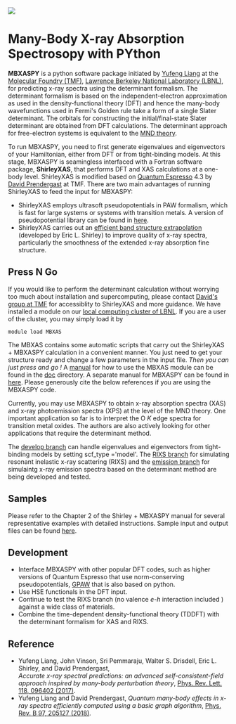 <img src=https://github.com/yufengliang/mbxaspy/blob/master/doc/logo.png>

# Many-Body X-ray Absorption Spectrosopy with PYthon

**MBXASPY** is a python software package initiated by [Yufeng Liang](https://scholar.google.com/citations?user=xiRU9IEAAAAJ&hl=en) at the [Molecular Foundry (TMF)](http://foundry.lbl.gov), [Lawrence Berkeley National Laboratory (LBNL)](https://www.lbl.gov), for predicting x-ray spectra using the determinant formalism. The determinant formalism is based on the independent-electron approximation as used in the density-functional theory (DFT) and hence the many-body wavefunctions used in Fermi's Golden rule take a form of a single Slater determinant. The orbitals for constructing the initial/final-state Slater determinant are obtained from DFT calculations. The determinant approach for free-electron systems is equivalent to the [MND theory](https://journals.aps.org/rmp/pdf/10.1103/RevModPhys.62.929).

To run MBXASPY, you need to first generate eigenvalues and eigenvectors of your Hamiltonian, either from DFT or from tight-binding models. At this stage, MBXASPY is seamingless interfaced with a Fortran software package, **ShirleyXAS**, that performs DFT and XAS calculations at a one-body level. ShirleyXAS is modified based on [Quantum Espresso](https://www.quantum-espresso.org) 4.3 by [David Prendergast](https://scholar.google.com/citations?user=Saf7NMcAAAAJ&hl=en) at TMF. There are two main advantages of running ShirleyXAS to feed the input for MBXASPY:
- ShirleyXAS employs ultrasoft pseudopotentials in PAW formalism, which is fast for large systems or systems with transition metals. A version of pseudopotential library can be found in [here](https://github.com/yufengliang/XCH_pseudos).
- ShirleyXAS carries out an [efficient band structure extrapolation](https://journals.aps.org/prb/abstract/10.1103/PhysRevB.54.16464) (developed by Eric L. Shirley) to improve quality of x-ray spectra, particularly the smoothness of the extended x-ray absorption fine structure. 

Press N Go
---------
If you would like to perform the determinant calculation without worrying too much about installation and supercomputing, please contact [David's group at TMF](http://nanotheory.lbl.gov/people/prendergast.html) for accessiblity to ShirleyXAS and more guidance. We have installed a module on our [local computing cluster of LBNL](http://scs.lbl.gov). If you are a user of the cluster, you may simply load it by
```
module load MBXAS
```
The MBXAS contains some automatic scripts that carry out the ShirleyXAS + MBXASPY calculation in a convenient manner. You just need to get your structure ready and change a few parameters in the input file. *Then you can just press and go !* A [manual](https://github.com/yufengliang/mbxaspy/blob/master/doc/Manual%20for%20ShirleyXAS%20%2B%20MBXASPY.pdf) for how to use the MBXAS module can be found in the [doc](https://github.com/yufengliang/mbxaspy/tree/master/doc) directory. A separate manual for MBXASPY can be found in [here](https://github.com/yufengliang/mbxaspy/blob/master/doc/Manual%20for%20MBXASPY.pdf). Please generously cite the below references if you are using the MBXASPY code.

Currently, you may use MBXASPY to obtain x-ray absorption spectra (XAS) and x-ray photoemission spectra (XPS) at the level of the MND theory. One important application so far is to interpret the O *K* edge spectra for transition metal oxides. The authors are also actively looking for other applications that require the determinant method.

The [develop branch](https://github.com/yufengliang/mbxaspy/tree/develop) can handle eigenvalues and eigenvectors from tight-binding models by setting scf_type ='model'. The [RIXS branch](https://github.com/yufengliang/mbxaspy/tree/rixs) for simulating resonant inelastic x-ray scattering (RIXS) and the [emission branch](https://github.com/yufengliang/mbxaspy/tree/emission) for simulaintg x-ray emission spectra based on the determinant method are being developed and tested.

Samples
---------
Please refer to the Chapter 2 of the Shirley + MBXASPY manual for several representative examples with detailed instructions. Sample input and output files can be found [here](https://github.com/yufengliang/mbxaspy_samples).

Development
---------
- Interface MBXASPY with other popular DFT codes, such as higher versions of Quantum Espresso that use norm-conserving pseudopotentials, 
[GPAW](https://wiki.fysik.dtu.dk/gpaw/) that is also based on python.
- Use HSE functionals in the DFT input.
- Continue to test the RIXS branch (no valence *e-h* interaction included ) against a wide class of materials.
- Combine the time-dependent density-functional theory (TDDFT) with the determinant formalism for XAS and RIXS.

Reference
---------
- Yufeng Liang, John Vinson, Sri Pemmaraju, Walter S. Drisdell, Eric L. Shirley, and David Prendergast,  
*Accurate x-ray spectral predictions: an advanced self-consistent-field approach inspired by many-body perturbation theory*,
[Phys. Rev. Lett. 118, 096402 (2017)](https://journals.aps.org/prl/abstract/10.1103/PhysRevLett.118.096402).
- Yufeng Liang and David Prendergast,
*Quantum many-body effects in x-ray spectra efficiently computed using a basic graph algorithm*,
[Phys. Rev. B 97, 205127 (2018)](https://journals.aps.org/prb/abstract/10.1103/PhysRevB.97.205127). 
